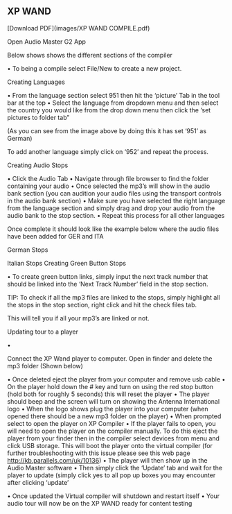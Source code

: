 ## XP WAND



[Download PDF](images/XP WAND COMPILE.pdf)

Open Audio Master G2 App










Below shows shows the different sections of the compiler

































•	To being a compile select File/New to create a new project. 

Creating Languages

•	From the language section select 951 then hit the ‘picture’ Tab in the tool bar at the top
•	Select the language from dropdown menu and then select the country you would like from the drop down menu then click the ‘set pictures to folder tab”























(As you can see from the image above by doing this it has set ‘951’ as German)

To add another language simply click on ‘952’ and repeat the process.



Creating Audio Stops


•	Click the Audio Tab
•	Navigate through file browser to find the folder containing your audio
•	Once selected the mp3’s will show in the audio bank section (you can audition your audio files using the transport controls in the audio bank section)
•	Make sure you have selected the right language from the language section and simply drag and drop your audio from the audio bank to the stop section.
•	Repeat this process for all other languages

Once complete it should look like the example below where the audio files have been added for GER and ITA
























German Stops























Italian Stops
Creating Green Button Stops

•	To create green button links, simply input the next track number that should be linked into the ‘Next Track Number’ field in the stop section. 



























TIP: To check if all the mp3 files are linked to the stops, simply highlight all the stops in the stop section, right click and hit the check files tab. 

This will tell you if all your mp3’s are linked or not.
















Updating tour to a player

•	

Connect the XP Wand player to computer. Open in finder and delete the mp3 folder (Shown below)
















•	Once deleted eject the player from your computer and remove usb cable
•	On the player hold down the # key and turn on using the red stop button (hold both for roughly 5 seconds) this will reset the player
•	The player should beep and the screen will turn on showing the Antenna International logo 
•	When the logo shows plug the player into your computer (when opened there should be a new mp3 folder on the player)
•	When prompted select to open the player on XP Compiler
•	If the player fails to open, you will need to open the player on the compiler manually. To do this eject the player from your finder then in the compiler select devices from menu and click USB storage. This will boot the player onto the virtual compiler (for further troubleshooting with this issue please see this web page http://kb.parallels.com/uk/10136) 
•	The player will then show up in the Audio Master software
•	Then simply click the ‘Update’ tab and wait for the player to update (simply click yes to all pop up boxes you may encounter after clicking ‘update’















•	Once updated the Virtual compiler will shutdown and restart itself
•	Your audio tour will now be on the XP WAND ready for content testing
